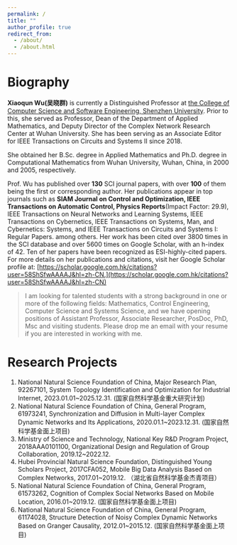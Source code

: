 ```yaml
---
permalink: /
title: ""
author_profile: true
redirect_from: 
  - /about/
  - /about.html
---
```


Biography
======
**Xiaoqun Wu(吴晓群)** is currently a Distinguished Professor at [the College of Computer Science and Software Engineering, Shenzhen University](https://csse.szu.edu.cn/). Prior to this, she served as Professor, Dean of the Department of Applied Mathematics, and Deputy Director of the Complex Network Research Center at Wuhan University. She has been serving as an Associate Editor for IEEE Transactions on Circuits and Systems II since 2018. 

She obtained her B.Sc. degree in Applied Mathematics and  Ph.D. degree in Computational Mathematics from Wuhan University, Wuhan, China, in 2000 and 2005, respectively.
  
Prof. Wu has published over **130** SCI journal papers, with over **100** of them being the first or corresponding author. Her publications appear in top journals such as **SIAM Journal on Control and Optimization, IEEE Transactions on Automatic Control, Physics Reports**(Impact Factor: 29.9),  IEEE Transactions on Neural Networks and Learning Systems, IEEE Transactions on Cybernetics, IEEE Transactions on Systems, Man, and Cybernetics: Systems, and IEEE Transactions on Circuits and Systems I: Regular Papers. among others.  Her work has been cited over 3800 times in the SCI database and over 5600 times on Google Scholar, with an h-index of 42. Ten of her papers have been recognized as ESI-highly-cited papers. For more details on her publications and citations, visit her Google Scholar profile at: [https://scholar.google.com.hk/citations?user=58ShSfwAAAAJ&hl=zh-CN.](https://scholar.google.com.hk/citations?user=58ShSfwAAAAJ&hl=zh-CN) 


> I am looking for talented students with a strong background in one or more of the following fields: Mathematics, Control Engineering, Computer Science and Systems Science, and we have opening positions of Assistant Professor, Associate Researcher, PosDoc, PhD, Msc and visiting students. Please drop me an email with your resume if you are interested in working with me. 


Research Projects
======
1. National Natural Science Foundation of China, Major Research Plan, 92267101, System Topology Identification and Optimization for Industrial Internet, 2023.01.01~2025.12.31. (国家自然科学基金重大研究计划)
2. National Natural Science Foundation of China, General Program, 61973241, Synchronization and Diffusion in Multi-layer Complex Dynamic Networks and Its Applications, 2020.01.1~2023.12.31.  (国家自然科学基金面上项目)
3. Ministry of Science and Technology, National Key R&D Program Project, 2018AAA0101100, Organizational Design and Regulation of Group Collaboration, 2019.12~2022.12.
4. Hubei Provincial Natural Science Foundation, Distinguished Young Scholars Project, 2017CFA052, Mobile Big Data Analysis Based on Complex Networks, 2017.01~2019.12. （湖北省自然科学基金杰青项目）
5. National Natural Science Foundation of China, General Program, 61573262, Cognition of Complex Social Networks Based on Mobile Location, 2016.01~2019.12. (国家自然科学基金面上项目)
6. National Natural Science Foundation of China, General Program, 61174028, Structure Detection of Noisy Complex Dynamic Networks Based on Granger Causality, 2012.01~2015.12. (国家自然科学基金面上项目)
   
